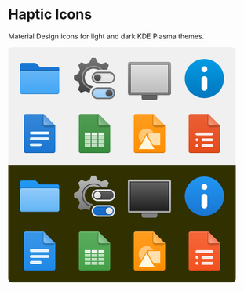 # Haptic Icons

Material Design icons for light and dark KDE Plasma themes.

![Preview](./preview.svg)
